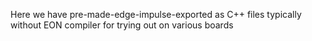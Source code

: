 
Here we have pre-made-edge-impulse-exported as C++ files typically without EON compiler for trying out on various boards



